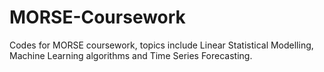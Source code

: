 # MORSE-Coursework
Codes for MORSE coursework, topics include Linear Statistical Modelling, Machine Learning algorithms and Time Series Forecasting.
